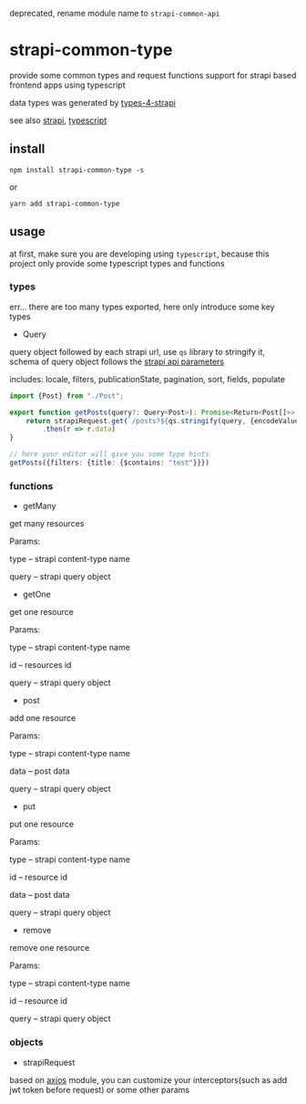 deprecated, rename module name to `strapi-common-api`

# strapi-common-type

provide some common types and request functions support for strapi based frontend apps using typescript

data types was generated by [types-4-strapi](https://www.npmjs.com/package/types-4-strapi)

see also [strapi](https://strapi.io), [typescript](https://www.typescriptlang.org/)

## install

```
npm install strapi-common-type -s
```

or

```
yarn add strapi-common-type
```

## usage

at first, make sure you are developing using `typescript`, because this project only provide some typescript types and
functions

### types

err... there are too many types exported, here only introduce some key types

- Query

query object followed by each strapi url, use `qs` library to stringify it, schema of query object follows the [strapi api parameters](https://docs.strapi.io/developer-docs/latest/developer-resources/database-apis-reference/rest/api-parameters.html)

includes: locale, filters, publicationState, pagination, sort, fields, populate

```typescript
import {Post} from "./Post";

export function getPosts(query?: Query<Post>): Promise<Return<Post[]>> {
    return strapiRequest.get(`/posts?${qs.stringify(query, {encodeValuesOnly: true})}`)
        .then(r => r.data)
}

// here your editor will give you some type hints
getPosts({filters: {title: {$contains: "test"}}})
```

### functions

- getMany

get many resources

Params:

type – strapi content-type name

query – strapi query object

- getOne

get one resource

Params:

type – strapi content-type name

id – resources id

query – strapi query object

- post

add one resource

Params:

type – strapi content-type name

data – post data

query – strapi query object

- put

put one resource

Params:

type – strapi content-type name

id – resource id

data – post data

query – strapi query object

- remove

remove one resource

Params:

type – strapi content-type name

id – resource id

query – strapi query object

### objects

- strapiRequest

based on [axios](https://axios-http.com/) module, you can customize your interceptors(such as add jwt token before request) or some other params
